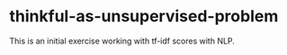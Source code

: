 # thinkful-as-unsupervised-problem
This is an initial exercise working with tf-idf scores with NLP.
